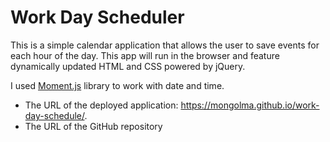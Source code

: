 # Work Day Scheduler

This is a simple calendar application that allows the user to save events for each hour of the day. This app will run in the browser and feature dynamically updated HTML and CSS powered by jQuery.

I used [Moment.js](https://momentjs.com/) library to work with date and time.

- The URL of the deployed application:  https://mongolma.github.io/work-day-schedule/.
- The URL of the GitHub repository
